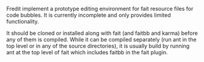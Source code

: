 Fredit implement a prototype editing environment for fait resource files for code bubbles. It is
currently incomplete and only provides limited functionality.

It should be cloned or installed along with fait (and
faitbb and karma) before any of them is compiled.  While it can be compiled separately (run ant in the
top level or in any of the source directories), it is usually build by running ant at the top level of
fait which includes faitbb in the fait plugin.

